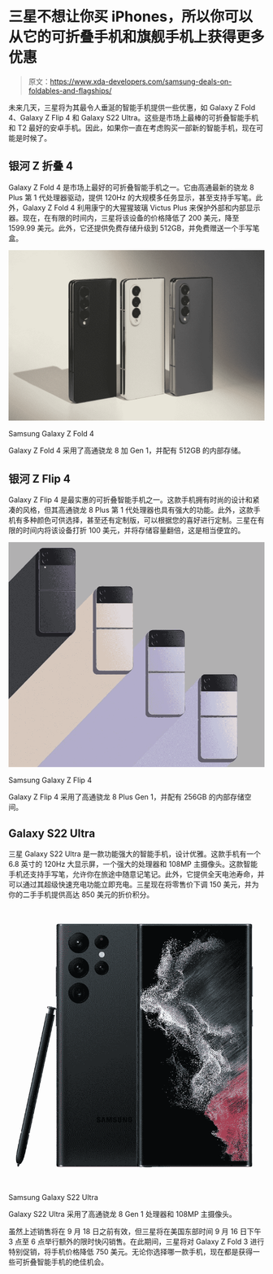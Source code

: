 # 三星不想让你买 iPhones，所以你可以从它的可折叠手机和旗舰手机上获得更多优惠

> 原文：<https://www.xda-developers.com/samsung-deals-on-foldables-and-flagships/>

未来几天，三星将为其最令人垂涎的智能手机提供一些优惠，如 Galaxy Z Fold 4、Galaxy Z Flip 4 和 Galaxy S22 Ultra。这些是市场上最棒的可折叠智能手机和 T2 最好的安卓手机。因此，如果你一直在考虑购买一部新的智能手机，现在可能是时候了。

## 银河 Z 折叠 4

Galaxy Z Fold 4 是市场上最好的可折叠智能手机之一。它由高通最新的骁龙 8 Plus 第 1 代处理器驱动，提供 120Hz 的大规模多任务显示，甚至支持手写笔。此外，Galaxy Z Fold 4 利用康宁的大猩猩玻璃 Victus Plus 来保护外部和内部显示器。现在，在有限的时间内，三星将该设备的价格降低了 200 美元，降至 1599.99 美元。此外，它还提供免费存储升级到 512GB，并免费赠送一个手写笔盒。

 <picture>![The Galaxy Z Fold 4 features a Qualcomm Snapdragon 8 Plus Gen 1 and comes with 512GB of internal storage. ](img/c57a4344ace758e12370dfe1811cc92c.png)</picture> 

Samsung Galaxy Z Fold 4

Galaxy Z Fold 4 采用了高通骁龙 8 加 Gen 1，并配有 512GB 的内部存储。

## 银河 Z Flip 4

Galaxy Z Flip 4 是最实惠的可折叠智能手机之一。这款手机拥有时尚的设计和紧凑的风格，但其高通骁龙 8 Plus 第 1 代处理器也具有强大的功能。此外，这款手机有多种颜色可供选择，甚至还有定制版，可以根据您的喜好进行定制。三星在有限的时间内将该设备打折 100 美元，并将存储容量翻倍，这是相当便宜的。

 <picture>![The Galaxy Z Flip 4 features a Qualcomm Snapdragon 8 Plus Gen 1 and comes with 256GB of internal storage. ](img/bc0144df3c0cc86f289461945fc806b9.png)</picture> 

Samsung Galaxy Z Flip 4

Galaxy Z Flip 4 采用了高通骁龙 8 Plus Gen 1，并配有 256GB 的内部存储空间。

## Galaxy S22 Ultra

三星 Galaxy S22 Ultra 是一款功能强大的智能手机，设计优雅。这款手机有一个 6.8 英寸的 120Hz 大显示屏，一个强大的处理器和 108MP 主摄像头。这款智能手机还支持手写笔，允许你在旅途中随意记笔记。此外，它提供全天电池寿命，并可以通过其超级快速充电功能立即充电。三星现在将零售价下调 150 美元，并为你的二手手机提供高达 850 美元的折价积分。

 <picture>![The Galaxy S22 Ultra features a Qualcomm Snapdragon 8 Gen 1 processor and a 108MP main camera. ](img/246805b3355bdadeef2752d277e0150b.png)</picture> 

Samsung Galaxy S22 Ultra

Galaxy S22 Ultra 采用了高通骁龙 8 Gen 1 处理器和 108MP 主摄像头。

虽然上述销售将在 9 月 18 日之前有效，但三星将在美国东部时间 9 月 16 日下午 3 点至 6 点举行额外的限时快闪销售。在此期间，三星将对 Galaxy Z Fold 3 进行特别促销，将手机价格降低 750 美元。无论你选择哪一款手机，现在都是获得一些可折叠智能手机的绝佳机会。
